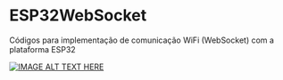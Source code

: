 # ESP32WebSocket
Códigos para implementação de comunicação WiFi (WebSocket) com a plataforma ESP32

[![IMAGE ALT TEXT HERE](https://img.youtube.com/vi/JWUtSMoLl3I/0.jpg)](https://www.youtube.com/watch?v=JWUtSMoLl3I)
